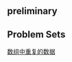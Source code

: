 ## preliminary

## Problem Sets

[数组中重复的数据](https://leetcode.cn/problems/find-all-duplicates-in-an-array/)